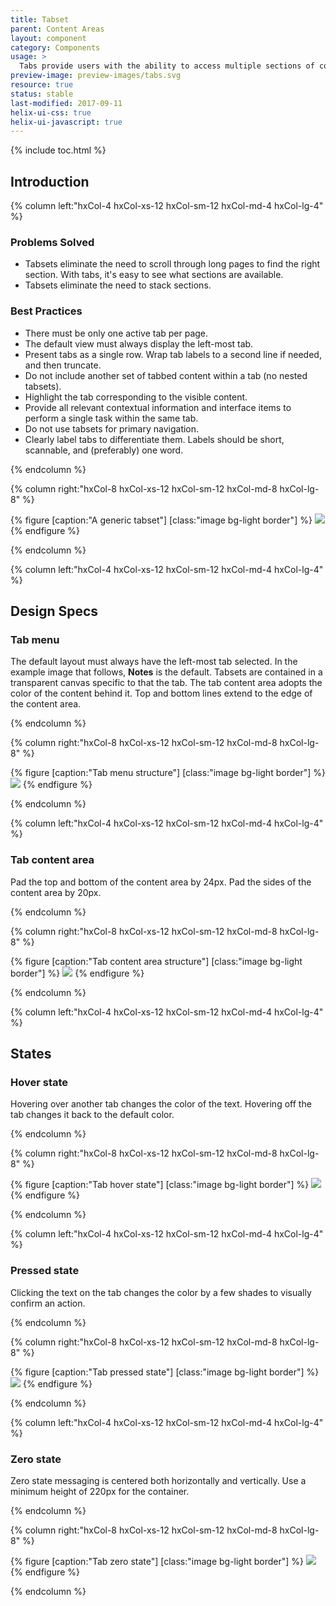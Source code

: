 ```yaml
---
title: Tabset
parent: Content Areas
layout: component
category: Components
usage: >
  Tabs provide users with the ability to access multiple sections of content seperated by tabs. This seperation makes it easy to explore and switch between different views. Tabs enable content organization at a high level, such as switching between views, data sets, or functional aspects of an app.
preview-image: preview-images/tabs.svg
resource: true
status: stable
last-modified: 2017-09-11
helix-ui-css: true
helix-ui-javascript: true
---
```


{% include toc.html %}

<section class="static-section" markdown="1">

## Introduction

<div class="hxRow"  markdown="1">

{% column left:"hxCol-4 hxCol-xs-12 hxCol-sm-12 hxCol-md-4 hxCol-lg-4" %}

### Problems Solved

- Tabsets eliminate the need to scroll through long pages to find the right section. With tabs, it's easy to see what sections are available.
- Tabsets eliminate the need to stack sections.

### Best Practices

- There must be only one active tab per page.
- The default view must always display the left-most tab.
- Present tabs as a single row. Wrap tab labels to a second line if needed, and then truncate.
- Do not include another set of tabbed content within a tab (no nested tabsets).
- Highlight the tab corresponding to the visible content.
- Provide all relevant contextual information and interface items to perform a single task within the same tab.
- Do not use tabsets for primary navigation.
- Clearly label tabs to differentiate them. Labels should be short, scannable, and (preferably) one word.

{% endcolumn %}

{% column right:"hxCol-8 hxCol-xs-12 hxCol-sm-12 hxCol-md-8 hxCol-lg-8" %}

{% figure [caption:"A generic tabset"] [class:"image bg-light border"] %}
![]({{site.url}}/assets/images/components/content-areas/tabs/tabs-lorem-ipsum.svg)
{% endfigure %}

{% endcolumn %}

</div>

</section>

<section class="static-section" markdown="1">

<div class="hxRow"  markdown="1">

{% column left:"hxCol-4 hxCol-xs-12 hxCol-sm-12 hxCol-md-4 hxCol-lg-4" %}

## Design Specs

### Tab menu

The default layout must always have the left-most tab selected. In the example image that follows, **Notes** is the default. Tabsets are contained in a transparent canvas specific to that the tab. The tab content area adopts the color of the content behind it. Top and bottom lines extend to the edge of the content area.

{% endcolumn %}

{% column right:"hxCol-8 hxCol-xs-12 hxCol-sm-12 hxCol-md-8 hxCol-lg-8" %}

{% figure [caption:"Tab menu structure"] [class:"image bg-light border"] %}
![]({{site.url}}/assets/images/components/content-areas/tabs/tabs-menu.svg)
{% endfigure %}

{% endcolumn %}

</div>

</section>

<section class="static-section" markdown="1">

<div class="hxRow"  markdown="1">

{% column left:"hxCol-4 hxCol-xs-12 hxCol-sm-12 hxCol-md-4 hxCol-lg-4" %}

### Tab content area

Pad the top and bottom of the content area by 24px. Pad the sides of the content area by 20px.

{% endcolumn %}

{% column right:"hxCol-8 hxCol-xs-12 hxCol-sm-12 hxCol-md-8 hxCol-lg-8" %}

{% figure [caption:"Tab content area structure"] [class:"image bg-light border"] %}
![]({{site.url}}/assets/images/components/content-areas/tabs/tabs-content-area.svg)
{% endfigure %}

{% endcolumn %}

</div>

</section>

<section class="static-section" markdown="1">

<div class="hxRow"  markdown="1">

{% column left:"hxCol-4 hxCol-xs-12 hxCol-sm-12 hxCol-md-4 hxCol-lg-4" %}

## States

### Hover state

Hovering over another tab changes the color of the text. Hovering off the tab changes it back to the default color.

{% endcolumn %}

{% column right:"hxCol-8 hxCol-xs-12 hxCol-sm-12 hxCol-md-8 hxCol-lg-8" %}

{% figure [caption:"Tab hover state"] [class:"image bg-light border"] %}
![]({{site.url}}/assets/images/components/content-areas/tabs/tabs-hover-state.svg)
{% endfigure %}

{% endcolumn %}

</div>

</section>

<section class="static-section" markdown="1">

<div class="hxRow"  markdown="1">

{% column left:"hxCol-4 hxCol-xs-12 hxCol-sm-12 hxCol-md-4 hxCol-lg-4" %}

### Pressed state

Clicking the text on the tab changes the color by a few shades to visually confirm an action.

{% endcolumn %}

{% column right:"hxCol-8 hxCol-xs-12 hxCol-sm-12 hxCol-md-8 hxCol-lg-8" %}

{% figure [caption:"Tab pressed state"] [class:"image bg-light border"] %}
![]({{site.url}}/assets/images/components/content-areas/tabs/tabs-pressed-state.svg)
{% endfigure %}

{% endcolumn %}

</div>

</section>

<section class="static-section" markdown="1">

<div class="hxRow"  markdown="1">

{% column left:"hxCol-4 hxCol-xs-12 hxCol-sm-12 hxCol-md-4 hxCol-lg-4" %}

### Zero state

Zero state messaging is centered both horizontally and vertically. Use a minimum height of 220px for the container.

{% endcolumn %}

{% column right:"hxCol-8 hxCol-xs-12 hxCol-sm-12 hxCol-md-8 hxCol-lg-8" %}

{% figure [caption:"Tab zero state"] [class:"image bg-light border"] %}
![]({{site.url}}/assets/images/components/content-areas/tabs/tabs-zero-state.svg)
{% endfigure %}

{% endcolumn %}

</div>

</section>
